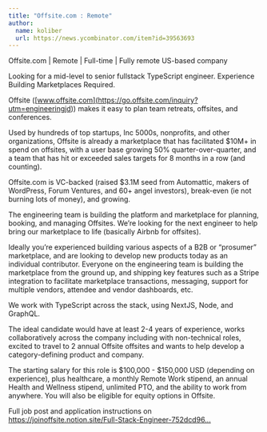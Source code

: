 ```yaml
---
title: "Offsite.com : Remote"
author:
  name: koliber
  url: https://news.ycombinator.com/item?id=39563693
---
```

Offsite.com | Remote | Full-time | Fully remote US-based company

Looking for a mid-level to senior fullstack TypeScript engineer. Experience Building Marketplaces Required.

Offsite ([www.offsite.com](<a href="https:&#x2F;&#x2F;go.offsite.com&#x2F;inquiry?utm=engineeringjd" rel="nofollow">https:&#x2F;&#x2F;go.offsite.com&#x2F;inquiry?utm=engineeringjd</a>)) makes it easy to plan team retreats, offsites, and conferences.

Used by hundreds of top startups, Inc 5000s, nonprofits, and other organizations, Offsite is already a marketplace that has facilitated $10M+ in spend on offsites, with a user base growing 50% quarter-over-quarter, and a team that has hit or exceeded sales targets for 8 months in a row (and counting).

Offsite.com is VC-backed (raised $3.1M seed from Automattic, makers of WordPress, Forum Ventures, and 60+ angel investors), break-even (ie not burning lots of money), and growing.

The engineering team is building the platform and marketplace for planning, booking, and managing Offsites. We’re looking for the next engineer to help bring our marketplace to life (basically Airbnb for offsites).

Ideally you’re experienced building various aspects of a B2B or “prosumer” marketplace, and are looking to develop new products today as an individual contributor. Everyone on the engineering team is building the marketplace from the ground up, and shipping key features such as a Stripe integration to facilitate marketplace transactions, messaging, support for multiple vendors, attendee and vendor dashboards, etc.

We work with TypeScript across the stack, using NextJS, Node, and GraphQL.

The ideal candidate would have at least 2-4 years of experience, works collaboratively across the company including with non-technical roles, excited to travel to 2 annual Offsite offsites and wants to help develop a category-defining product and company.

The starting salary for this role is $100,000 - $150,000 USD (depending on experience), plus healthcare, a monthly Remote Work stipend, an annual Health and Wellness stipend, unlimited PTO, and the ability to work from anywhere. You will also be eligible for equity options in Offsite.

Full job post and application instructions on <a href="https:&#x2F;&#x2F;joinoffsite.notion.site&#x2F;Full-Stack-Engineer-752dcd9679944c41bf45819930a1edfa" rel="nofollow">https:&#x2F;&#x2F;joinoffsite.notion.site&#x2F;Full-Stack-Engineer-752dcd96...</a>
